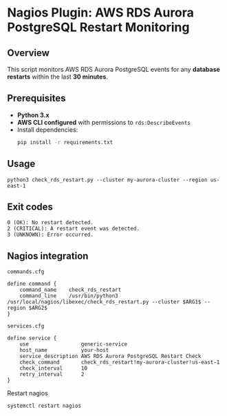 # Nagios Plugin: AWS RDS Aurora PostgreSQL Restart Monitoring

## Overview
This script monitors AWS RDS Aurora PostgreSQL events for any **database restarts** within the last **30 minutes**.

## Prerequisites
- **Python 3.x**
- **AWS CLI configured** with permissions to `rds:DescribeEvents`
- Install dependencies:
  ```bash
  pip install -r requirements.txt
  ```

## Usage
```
python3 check_rds_restart.py --cluster my-aurora-cluster --region us-east-1
```

## Exit codes
```
0 (OK): No restart detected.
2 (CRITICAL): A restart event was detected.
3 (UNKNOWN): Error occurred.
```

## Nagios integration

`commands.cfg`
```
define command {
    command_name    check_rds_restart
    command_line    /usr/bin/python3 /usr/local/nagios/libexec/check_rds_restart.py --cluster $ARG1$ --region $ARG2$
}
```

`services.cfg`
```
define service {
    use                 generic-service
    host_name           your-host
    service_description AWS RDS Aurora PostgreSQL Restart Check
    check_command       check_rds_restart!my-aurora-cluster!us-east-1
    check_interval      10
    retry_interval      2
}
```

Restart nagios
```
systemctl restart nagios
```
